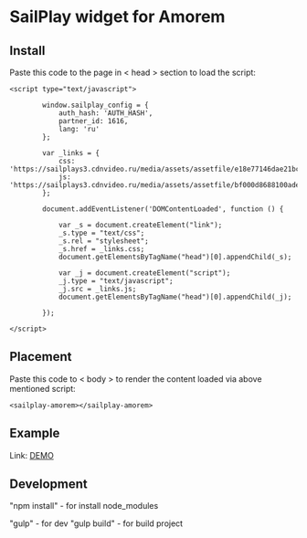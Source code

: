 # SailPlay widget for Amorem

## Install
Paste this code to the page in < head > section to load the script:

    <script type="text/javascript">

            window.sailplay_config = {
                auth_hash: 'AUTH_HASH',
                partner_id: 1616,
                lang: 'ru'
            };

            var _links = {
                css: 'https://sailplays3.cdnvideo.ru/media/assets/assetfile/e18e77146dae21bc916f1f815813d6f1.css',
                js: 'https://sailplays3.cdnvideo.ru/media/assets/assetfile/bf000d8688100adedab526d95bf03516.js'
            };

            document.addEventListener('DOMContentLoaded', function () {

                var _s = document.createElement("link");
                _s.type = "text/css";
                _s.rel = "stylesheet";
                _s.href = _links.css;
                document.getElementsByTagName("head")[0].appendChild(_s);

                var _j = document.createElement("script");
                _j.type = "text/javascript";
                _j.src = _links.js;
                document.getElementsByTagName("head")[0].appendChild(_j);

            });

    </script>


## Placement
Paste this code to < body > to render the content loaded via above mentioned script:

    <sailplay-amorem></sailplay-amorem>

## Example

Link: [DEMO](http://78.46.209.148/test/amorem/ "Demo")

## Development

"npm install" - for install node_modules

"gulp" - for dev
"gulp build" - for build project